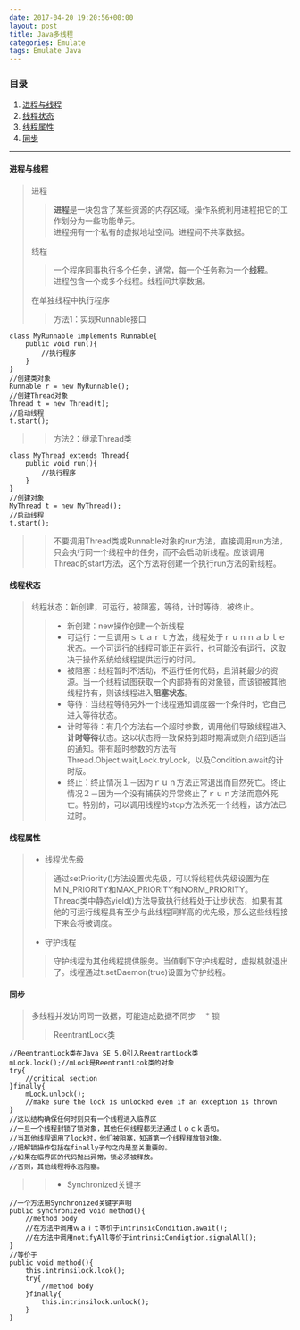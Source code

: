 ```yaml
---
date: 2017-04-20 19:20:56+00:00
layout: post
title: Java多线程
categories: Emulate
tags: Emulate Java
---
```


### 目录

1. [进程与线程](#item1)
2. [线程状态](#item2)
3. [线程属性](#item3)
4. [同步](#item4)

---
#### <span id="item1">进程与线程</span>
> 进程
>> **进程**是一块包含了某些资源的内存区域。操作系统利用进程把它的工作划分为一些功能单元。<br />
>> 进程拥有一个私有的虚拟地址空间。进程间不共享数据。
> 
> 线程
>> 一个程序同事执行多个任务，通常，每一个任务称为一个**线程**。<br />
>> 进程包含一个或多个线程。线程间共享数据。
> 
> 在单独线程中执行程序
>> 方法1：实现Runnable接口
```
class MyRunnable implements Runnable{
	public void run(){
		//执行程序
	}
}
//创建类对象
Runnable r = new MyRunnable();
//创建Thread对象
Thread t = new Thread(t);
//启动线程
t.start();
```
>> 
> 
>> 方法2：继承Thread类
```
class MyThread extends Thread{
	public void run(){
		//执行程序
	}
}
//创建对象
MyThread t = new MyThread();
//启动线程
t.start();
```
>> 不要调用Thread类或Runnable对象的run方法，直接调用run方法，只会执行同一个线程中的任务，而不会启动新线程。应该调用Thread的start方法，这个方法将创建一个执行run方法的新线程。

#### <span id="item2">线程状态</span>
> 线程状态：新创建，可运行，被阻塞，等待，计时等待，被终止。
>> * 新创建：new操作创建一个新线程<br />
>> * 可运行：一旦调用ｓｔａｒｔ方法，线程处于ｒｕｎｎａｂｌｅ状态。一个可运行的线程可能正在运行，也可能没有运行，这取决于操作系统给线程提供运行的时间。<br />
>> * 被阻塞：线程暂时不活动，不运行任何代码，且消耗最少的资源。当一个线程试图获取一个内部持有的对象锁，而该锁被其他线程持有，则该线程进入**阻塞状态**。<br />
>> * 等待：当线程等待另外一个线程通知调度器一个条件时，它自己进入等待状态。<br />
>> * 计时等待：有几个方法右一个超时参数，调用他们导致线程进入**计时等待**状态。这以状态将一致保持到超时期满或则介绍到适当的通知。带有超时参数的方法有Thread.Object.wait,Lock.tryLock，以及Condition.await的计时版。<br />
>> * 终止：终止情况１－因为ｒｕｎ方法正常退出而自然死亡。终止情况２－因为一个没有捕获的异常终止了ｒｕｎ方法而意外死亡。特别的，可以调用线程的stop方法杀死一个线程，该方法已过时。

#### <span id="item3">线程属性</span>
> * 线程优先级
>> 通过setPriority()方法设置优先级，可以将线程优先级设置为在MIN_PRIORITY和MAX_PRIORITY和NORM_PRIORITY。<br />
>> Thread类中静态yield()方法导致执行线程处于让步状态，如果有其他的可运行线程具有至少与此线程同样高的优先级，那么这些线程接下来会将被调度。<br />
> * 守护线程
>> 守护线程为其他线程提供服务。当值剩下守护线程时，虚拟机就退出了。线程通过t.setDaemon(true)设置为守护线程。

#### <span id="item4">同步</span>
> 多线程并发访问同一数据，可能造成数据不同步
>　* 锁
>> ReentrantLock类
```
//ReentrantLock类在Java SE 5.0引入ReentrantLock类
mLock.lock();//mLock是ReentrantLcok类的对象
try{
	//critical section
}finally{
	mLock.unlock();
	//make sure the lock is unlocked even if an exception is thrown
}
//这以结构确保任何时刻只有一个线程进入临界区
//一旦一个线程封锁了锁对象，其他任何线程都无法通过ｌｏｃｋ语句。
//当其他线程调用了lock时，他们被阻塞，知道第一个线程释放锁对象。
//把解锁操作包括在finally子句之内是至关重要的。
//如果在临界区的代码抛出异常，锁必须被释放。
//否则，其他线程将永远阻塞。
```
>> * Synchronized关键字
```
//一个方法用Synchronized关键字声明
public synchronized void method(){
	//method body
	//在方法中调用ｗａｉｔ等价于intrinsicCondition.await();
	//在方法中调用notifyAll等价于intrinsicCondigtion.signalAll();
}
//等价于
public void method(){
	this.intrinsilock.lcok();
	try{
		//method body
	}finally{
		this.intrinsilock.unlock();
	}
}
```
>>